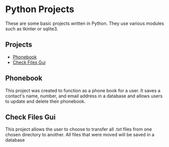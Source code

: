# Python Projects
 These are some basic projects written in Python. They use various modules such as tkinter or sqlite3.
 ## Projects
 * [Phonebook](https://github.com/glarson1/Python-Projects/tree/main/Phonebook_Project)
 * [Check Files Gui]()

## Phonebook
This project was created to function as a phone book for a user. It saves a contact's name, number, 
and email address in a database and allows users to update and delete their phonebook.

## Check Files Gui
This project allows the user to choose to transfer all .txt files from one chosen directory to another.
All files that were moved will be saved in a database

